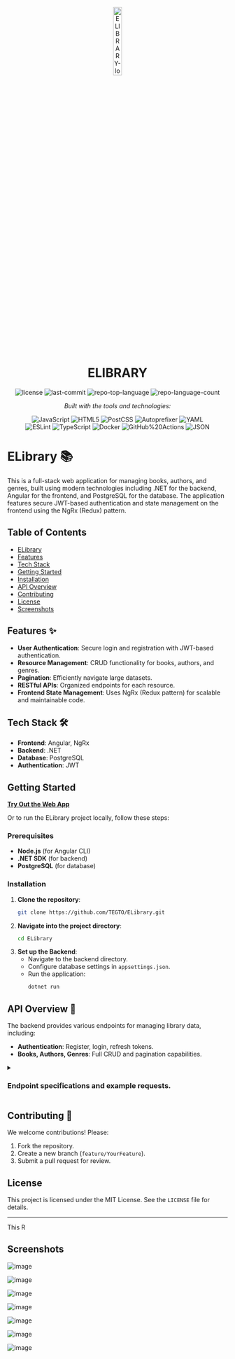 <p align="center">
  <img src="https://img.icons8.com/?size=512&id=55494&format=png" width="20%" alt="ELIBRARY-logo">
</p>
<p align="center">
    <h1 align="center">ELIBRARY</h1>
</p>

<p align="center">
	<img src="https://img.shields.io/github/license/TEGTO/ELibrary?style=flat&logo=opensourceinitiative&logoColor=white&color=0080ff" alt="license">
	<img src="https://img.shields.io/github/last-commit/TEGTO/ELibrary?style=flat&logo=git&logoColor=white&color=0080ff" alt="last-commit">
	<img src="https://img.shields.io/github/languages/top/TEGTO/ELibrary?style=flat&color=0080ff" alt="repo-top-language">
	<img src="https://img.shields.io/github/languages/count/TEGTO/ELibrary?style=flat&color=0080ff" alt="repo-language-count">
</p>
<p align="center">
		<em>Built with the tools and technologies:</em>
</p>
<p align="center">
	<img src="https://img.shields.io/badge/JavaScript-F7DF1E.svg?style=flat&logo=JavaScript&logoColor=black" alt="JavaScript">
	<img src="https://img.shields.io/badge/HTML5-E34F26.svg?style=flat&logo=HTML5&logoColor=white" alt="HTML5">
	<img src="https://img.shields.io/badge/PostCSS-DD3A0A.svg?style=flat&logo=PostCSS&logoColor=white" alt="PostCSS">
	<img src="https://img.shields.io/badge/Autoprefixer-DD3735.svg?style=flat&logo=Autoprefixer&logoColor=white" alt="Autoprefixer">
	<img src="https://img.shields.io/badge/YAML-CB171E.svg?style=flat&logo=YAML&logoColor=white" alt="YAML">
	<br>
	<img src="https://img.shields.io/badge/ESLint-4B32C3.svg?style=flat&logo=ESLint&logoColor=white" alt="ESLint">
	<img src="https://img.shields.io/badge/TypeScript-3178C6.svg?style=flat&logo=TypeScript&logoColor=white" alt="TypeScript">
	<img src="https://img.shields.io/badge/Docker-2496ED.svg?style=flat&logo=Docker&logoColor=white" alt="Docker">
	<img src="https://img.shields.io/badge/GitHub%20Actions-2088FF.svg?style=flat&logo=GitHub-Actions&logoColor=white" alt="GitHub%20Actions">
	<img src="https://img.shields.io/badge/JSON-000000.svg?style=flat&logo=JSON&logoColor=white" alt="JSON">
</p>


# ELibrary 📚

This is a full-stack web application for managing books, authors, and genres, built using modern technologies including .NET for the backend, Angular for the frontend, and PostgreSQL for the database. The application features secure JWT-based authentication and state management on the frontend using the NgRx (Redux) pattern.


##  Table of Contents
- [ELibrary](#elibrary)
- [Features](#features)
- [Tech Stack](#tech-stack)
- [Getting Started](#getting-started)
- [Installation](#installation)
- [API Overview](#api-overview)
- [Contributing](#contributing)
- [License](#license)
- [Screenshots](#screenshots)
 
## Features   ✨

- **User Authentication**: Secure login and registration with JWT-based authentication.
- **Resource Management**: CRUD functionality for books, authors, and genres.
- **Pagination**: Efficiently navigate large datasets.
- **RESTful APIs**: Organized endpoints for each resource.
- **Frontend State Management**: Uses NgRx (Redux pattern) for scalable and maintainable code.

## Tech Stack 🛠️

- **Frontend**: Angular, NgRx
- **Backend**: .NET
- **Database**: PostgreSQL
- **Authentication**: JWT

## Getting Started

 **[Try Out the Web App](https://icy-hill-0551b3903.5.azurestaticapps.net/)**

Or to run the ELibrary project locally, follow these steps:

### Prerequisites

- **Node.js** (for Angular CLI)
- **.NET SDK** (for backend)
- **PostgreSQL** (for database)

### Installation

1. **Clone the repository**:
    ```bash
    git clone https://github.com/TEGTO/ELibrary.git
    ```
2. **Navigate into the project directory**:
    ```bash
    cd ELibrary
    ```
3. **Set up the Backend**:
    - Navigate to the backend directory.
    - Configure database settings in `appsettings.json`.
    - Run the application:
        ```bash
        dotnet run


## API Overview 📖

The backend provides various endpoints for managing library data, including:

- **Authentication**: Register, login, refresh tokens.
- **Books, Authors, Genres**: Full CRUD and pagination capabilities.
 <details closed><summary><h3>Endpoint specifications and example requests.</h3></summary>

### API URLs
- **Auth & User Info API**: https://elibrary-user-api-germanywestcentral-001.azurewebsites.net/
- **Library API**: https://elibrary-library-api-germanywestcentral-001.azurewebsites.net/

## Auth & User Info API Endpoints


### Register

```bash
[POST] /auth/register
```
**Request Body**:
```bash
{
  "userName": "example",
  "password": "123456QWERTY",
  "confirmPassword": "123456QWERTY",
  "userInfo": {
    "name": "name",
    "lastName": "lastName",
    "dateOfBirth": "2020-08-03T09:45:45.4656254Z",
    "address": "address"
  }
}
```



### Login
```bash
[POST] /auth/login
```
**Request Body**:
```bash
{
  "login": "example",
  "password": "123456QWERTY"
}
```

### Refresh Token
```bash
[POST] /auth/refresh
```
**Request Body**:
```bash
{
  "accessToken": "{{accessToken}}",
  "refreshToken": "{{refreshToken}}"
}
```

### Get User Information
```bash
[GET] /userinfo/user
```
**Authorization Required**: `Bearer {{accessToken}}`

## Library API Endpoints

### Author

#### Get an Author by ID
```bash
[GET] /author/{{author_id}}
```
**Authorization Required**: `Bearer {{accessToken}}`

#### Get Total Number of Authors
```bash
[GET] /author/amount
```
**Authorization Required**: `Bearer {{accessToken}}`

#### Get Paginated Authors
```bash
[POST] /author/pagination
```
**Request Body**:
```bash
{
    "pageNumber": 1,
    "pageSize": 2
}
```
**Authorization Required**: `Bearer {{accessToken}}`

#### Create a New Author
```bash
[POST] /author
```
**Request Body**:
```bash
{
    "name": "name",
    "lastName": "lastName",
    "dateOfBirth": "2020-08-03T09:45:45.4656254Z"
}
```
**Authorization Required**: `Bearer {{accessToken}}`

#### Update an Author
```bash
[PUT] /author
```
**Request Body**:
```bash
{
    "id": {{author_id}},
    "name": "newName",
    "lastName": "lastName",
    "dateOfBirth": "2020-08-03T09:45:45.4656254Z"
}
```
**Authorization Required**: `Bearer {{accessToken}}`

#### Delete an Author by ID
```bash
[DELETE] /author/{{author_id}}
```
**Authorization Required**: `Bearer {{accessToken}}`

### Genre

#### Get a Genre by ID
```bash
[GET] /genre/{{genre_id}}
```
**Authorization Required**: `Bearer {{accessToken}}`

#### Get Total Number of Genres
```bash
[GET] /genre/amount
```
**Authorization Required**: `Bearer {{accessToken}}`

#### Get Paginated Genres
```bash
[POST] /genre/pagination
```
**Request Body**:
```bash
{
    "pageNumber": 1,
    "pageSize": 2
}
```
**Authorization Required**: `Bearer {{accessToken}}`

#### Create a New Genre
```bash
[POST] /genre
```
**Request Body**:
```bash
{
    "name": "name"
}
```
**Authorization Required**: `Bearer {{accessToken}}`

#### Update a Genre
```bash
[PUT] /genre
```
**Request Body**:
```bash
{
    "id": {{genre_id}},
    "name": "newName"
}
```
**Authorization Required**: `Bearer {{accessToken}}`

#### Delete a Genre by ID
```bash
[DELETE] /genre/{{genre_id}}
```
**Authorization Required**: `Bearer {{accessToken}}`

### Book

#### Get a Book by ID
```bash
[GET] /book/{{book_id}}
```
**Authorization Required**: `Bearer {{accessToken}}`

#### Get Total Number of Books
```bash
[GET] /book/amount
```
**Authorization Required**: `Bearer {{accessToken}}`

#### Get Paginated Books
```bash
[POST] /book/pagination
```
**Request Body**:
```bash
{
    "pageNumber": 1,
    "pageSize": 2
}
```
**Authorization Required**: `Bearer {{accessToken}}`

#### Create a New Book
```bash
[POST] /book
```
**Request Body**:
```bash
{
    "title": "title",
    "publicationDate": "2020-08-03T09:45:45.4656254Z",
    "authorId": {{author_id}},
    "genreId": {{genre_id}}
}
```
**Authorization Required**: `Bearer {{accessToken}}`

#### Update a Book
```bash
[PUT] /book
```
**Request Body**:
```bash
{
    "id": {{book_id}},
    "title": "newTitle",
    "publicationDate": "2020-08-03T09:45:45.4656254Z",
    "authorId": {{author_id}},
    "genreId": {{genre_id}}
}
```
**Authorization Required**: `Bearer {{accessToken}}`

#### Delete a Book by ID
```bash
[DELETE] /book/{{book_id}}
```
**Authorization Required**: `Bearer {{accessToken}}`

---
</details>

## Contributing 🤝

We welcome contributions! Please:

1. Fork the repository.
2. Create a new branch (`feature/YourFeature`).
3. Submit a pull request for review.

## License

This project is licensed under the MIT License. See the `LICENSE` file for details.

---

This R

## Screenshots 
![image](https://github.com/user-attachments/assets/1ea134dc-aaa6-4c5b-9740-f4a6116ff1cb)

![image](https://github.com/user-attachments/assets/e7d3e117-197f-4f59-a987-f257c7322af3)

![image](https://github.com/user-attachments/assets/5f56919a-2239-4135-9825-1a7473d79194)

![image](https://github.com/user-attachments/assets/1f93cdce-592f-492f-a5a4-3ab3889beed3)

![image](https://github.com/user-attachments/assets/861376d5-fc9e-46c9-9e72-87849ef98c65)

![image](https://github.com/user-attachments/assets/bca80ee9-1982-485d-8d78-76f22cdf5a5f)

![image](https://github.com/user-attachments/assets/74d3d3e4-0cfb-4ec3-90d6-b7e6ac156a8c)



